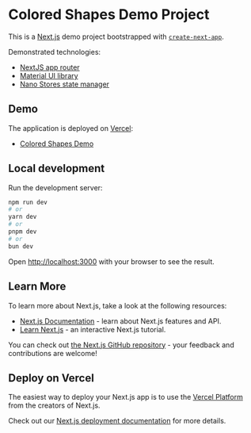 # Colored Shapes Demo Project

This is a [Next.js](https://nextjs.org/) demo project bootstrapped with [`create-next-app`](https://github.com/vercel/next.js/tree/canary/packages/create-next-app).

Demonstrated technologies:

- [NextJS app router](https://nextjs.org/docs/app/building-your-application/routing#the-app-router)
- [Material UI library](https://mui.com/material-ui/)
- [Nano Stores state manager](https://github.com/nanostores/nanostores)

## Demo

The application is deployed on [Vercel](https://vercel.com/):

- [Colored Shapes Demo](https://colored-shapes.vercel.app/)

## Local development

Run the development server:

```bash
npm run dev
# or
yarn dev
# or
pnpm dev
# or
bun dev
```

Open [http://localhost:3000](http://localhost:3000) with your browser to see the result.

## Learn More

To learn more about Next.js, take a look at the following resources:

- [Next.js Documentation](https://nextjs.org/docs) - learn about Next.js features and API.
- [Learn Next.js](https://nextjs.org/learn) - an interactive Next.js tutorial.

You can check out [the Next.js GitHub repository](https://github.com/vercel/next.js/) - your feedback and contributions are welcome!

## Deploy on Vercel

The easiest way to deploy your Next.js app is to use the [Vercel Platform](https://vercel.com/new?utm_medium=default-template&filter=next.js&utm_source=create-next-app&utm_campaign=create-next-app-readme) from the creators of Next.js.

Check out our [Next.js deployment documentation](https://nextjs.org/docs/deployment) for more details.
